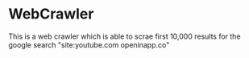 # WebCrawler
This is a web crawler which is able to scrae first 10,000 results for the google search "site:youtube.com openinapp.co"


